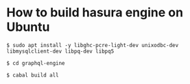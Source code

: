 # How to build hasura engine on Ubuntu

```
$ sudo apt install -y libghc-pcre-light-dev unixodbc-dev libmysqlclient-dev libpq-dev libpq5

$ cd graphql-engine

$ cabal build all
```
